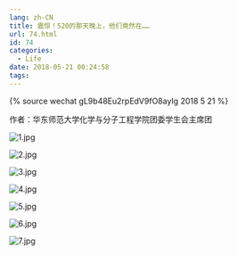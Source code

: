 ```yaml
---
lang: zh-CN
title: 震惊！520的那天晚上，他们竟然在……
url: 74.html
id: 74
categories:
  - Life
date: 2018-05-21 00:24:58
tags:
---
```

{% source wechat gL9b48Eu2rpEdV9fO8ayIg 2018 5 21 %}

作者：华东师范大学化学与分子工程学院团委学生会主席团

![1.jpg](https://api.njzjz.win/1JJer9ShYoOeyoWxedkTNveT2swPeK1S3)
<!--more-->

![2.jpg](https://api.njzjz.win/17tAabVAW85gl6bjVH_hSXvSdKIx5FSKk)

![3.jpg](https://api.njzjz.win/1qnhrmOsglyWGIu0bQ8EczLNDJWTTnI4j)

![4.jpg](https://api.njzjz.win/117TPd91VxIXXOpkZE_br9vK3-mdJyyOB)

![5.jpg](https://api.njzjz.win/1lWEq4kMpfeWZMUYw1qsAQJ8ovjkLUcdC)

![6.jpg](https://api.njzjz.win/1dXETcRA3WPCSczy3a_TuSTDoMyr8paYT)

![7.jpg](https://api.njzjz.win/1nzJEtuMyyAxySX4CLVanJoU9DgCoswUx)
